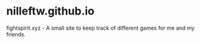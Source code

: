 # nilleftw.github.io

fightspirit.xyz - A small site to keep track of different games for me and my friends.
